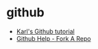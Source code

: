 # github

- [Karl's Github tutorial](http://kbroman.org/github_tutorial/)
- [Github Help - Fork A Repo](https://help.github.com/articles/fork-a-repo/)